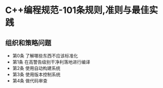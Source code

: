 # C++编程规范-101条规则,准则与最佳实践

## 组织和策略问题

- 第0条 了解哪些东西不应该标准化
- 第1条 在高警告级别干净利落地进行编译
- 第2条 使用自动构建系统
- 第3条 使用版本控制系统
- 第4条 做代码审查